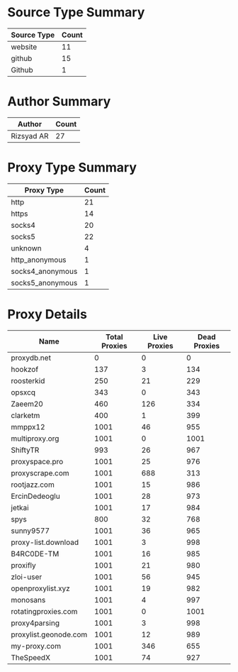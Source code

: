# Source Type Summary

| Source Type | Count |
|-------------|-------|
| website | 11 |
| github | 15 |
| Github | 1 |


# Author Summary

| Author | Count |
|--------|-------|
| Rizsyad AR | 27 |


# Proxy Type Summary

| Proxy Type | Count |
|------------|-------|
| http | 21 |
| https | 14 |
| socks4 | 20 |
| socks5 | 22 |
| unknown | 4 |
| http_anonymous | 1 |
| socks4_anonymous | 1 |
| socks5_anonymous | 1 |


# Proxy Details

| Name | Total Proxies | Live Proxies | Dead Proxies |
|------|---------------|--------------|---------------|
| proxydb.net | 0 | 0 | 0 |
| hookzof | 137 | 3 | 134 |
| roosterkid | 250 | 21 | 229 |
| opsxcq | 343 | 0 | 343 |
| Zaeem20 | 460 | 126 | 334 |
| clarketm | 400 | 1 | 399 |
| mmppx12 | 1001 | 46 | 955 |
| multiproxy.org | 1001 | 0 | 1001 |
| ShiftyTR | 993 | 26 | 967 |
| proxyspace.pro | 1001 | 25 | 976 |
| proxyscrape.com | 1001 | 688 | 313 |
| rootjazz.com | 1001 | 15 | 986 |
| ErcinDedeoglu | 1001 | 28 | 973 |
| jetkai | 1001 | 17 | 984 |
| spys | 800 | 32 | 768 |
| sunny9577 | 1001 | 36 | 965 |
| proxy-list.download | 1001 | 3 | 998 |
| B4RC0DE-TM | 1001 | 16 | 985 |
| proxifly | 1001 | 21 | 980 |
| zloi-user | 1001 | 56 | 945 |
| openproxylist.xyz | 1001 | 19 | 982 |
| monosans | 1001 | 4 | 997 |
| rotatingproxies.com | 1001 | 0 | 1001 |
| proxy4parsing | 1001 | 3 | 998 |
| proxylist.geonode.com | 1001 | 12 | 989 |
| my-proxy.com | 1001 | 346 | 655 |
| TheSpeedX | 1001 | 74 | 927 |

